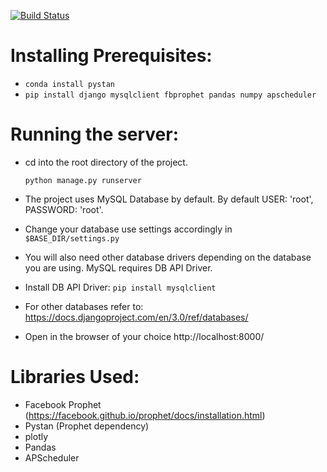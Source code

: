 [![Build Status](https://travis-ci.com/mformihir/COVID-19-Predictive-Analysis.svg?token=SHCD8xTDhUdFdgg3RAu9&branch=master)](https://travis-ci.com/mformihir/COVID-19-Predictive-Analysis)

# Installing Prerequisites:
- `conda install pystan`
- `pip install django mysqlclient fbprophet pandas numpy apscheduler`

# Running the server:
- cd into the root directory of the project.

    `python manage.py runserver`

- The project uses MySQL Database by default. By default USER: 'root', PASSWORD: 'root'.
- Change your database use settings accordingly in `$BASE_DIR/settings.py`
- You will also need other database drivers depending on the database you are using. MySQL requires DB API Driver.
- Install DB API Driver: `pip install mysqlclient`
- For other databases refer to: https://docs.djangoproject.com/en/3.0/ref/databases/
- Open in the browser of your choice http://localhost:8000/

# Libraries Used:
- Facebook Prophet (https://facebook.github.io/prophet/docs/installation.html)
- Pystan (Prophet dependency)
- plotly
- Pandas
- APScheduler

